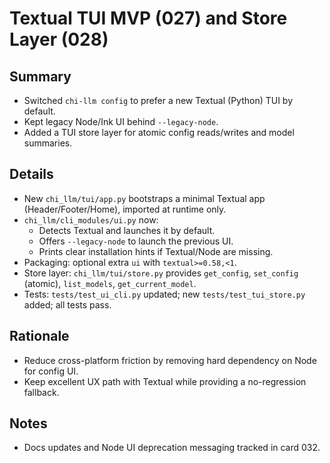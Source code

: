 # Textual TUI MVP (027) and Store Layer (028)

## Summary
- Switched `chi-llm config` to prefer a new Textual (Python) TUI by default.
- Kept legacy Node/Ink UI behind `--legacy-node`.
- Added a TUI store layer for atomic config reads/writes and model summaries.

## Details
- New `chi_llm/tui/app.py` bootstraps a minimal Textual app (Header/Footer/Home), imported at runtime only.
- `chi_llm/cli_modules/ui.py` now:
  - Detects Textual and launches it by default.
  - Offers `--legacy-node` to launch the previous UI.
  - Prints clear installation hints if Textual/Node are missing.
- Packaging: optional extra `ui` with `textual>=0.58,<1`.
- Store layer: `chi_llm/tui/store.py` provides `get_config`, `set_config` (atomic), `list_models`, `get_current_model`.
- Tests: `tests/test_ui_cli.py` updated; new `tests/test_tui_store.py` added; all tests pass.

## Rationale
- Reduce cross-platform friction by removing hard dependency on Node for config UI.
- Keep excellent UX path with Textual while providing a no-regression fallback.

## Notes
- Docs updates and Node UI deprecation messaging tracked in card 032.
